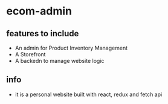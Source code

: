# ecom-admin
## features to include
  - An admin for Product Inventory Management
  - A Storefront
  - A backedn to manage website logic
## info
  - it is a personal website built with react, redux and fetch api
